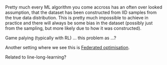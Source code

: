Pretty much every ML algorithm you come accross has an often over looked assumption, that the dataset has been constructed from IID samples from the true data distribution. This is pretty much impossible to achieve in practice and there will always be some bias in the dataset (possibly just from the sampling, but more likely due to how it was constructed).

Game palying (typically with RL) ... this problem as ...?

Another setting where we see this is [Federated optimisation](https://arxiv.org/abs/1511.03575).

Related to line-long-learning?

<!-- However, people seem to be good at learning from highly correlated inputs (I actually dont think this is true). I think we use a trick to help us out, we generally have some idea of the space of plausible inputs-outputs and thus we can simulate/imagine the other inputs we are not seeing. -->
